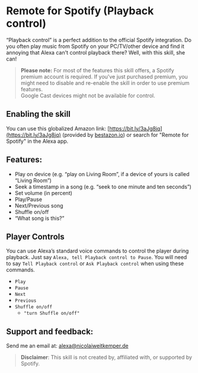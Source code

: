 # Remote for Spotify (Playback control)

“Playback control” is a perfect addition to the official Spotify integration. Do you often play music from Spotify on your PC/TV/other device and find it annoying that Alexa can't control playback there? Well, with this skill, she can!  

> **Please note:** 
> For most of the features this skill offers, a Spotify premium account is required. If you've just purchased premium, you might need to disable and re-enable the skill in order to use premium features.  
Google Cast devices might not be available for control.  

## Enabling the skill
You can use this globalized Amazon link: [https://bit.ly/3aJg8jq](https://bit.ly/3aJg8jq) (provided by [bestazon.io](https://bestazon.io)) or search for "Remote for Spotify" in the Alexa app.
  
## Features:  
- Play on device (e.g. “play on Living Room”, if a device of yours is called “Living Room”)  
- Seek a timestamp in a song (e.g. “seek to one minute and ten seconds”)  
- Set volume (in percent)  
- Play/Pause  
- Next/Previous song  
- Shuffle on/off  
- “What song is this?”  
  

## Player Controls

You can use Alexa’s standard voice commands to control the player during playback. Just say `Alexa, tell Playback control to Pause`. You will need to say `Tell Playback control` or `Ask Playback control` when using these commands.
* `Play`
* `Pause`
* `Next`
* `Previous`
* `Shuffle on/off`
	* `"turn Shuffle on/off"`

## Support and feedback:  
Send me an email at: alexa@nicolaiweitkemper.de  
  
>**Disclaimer**: This skill is not created by, affiliated with, or supported by Spotify.
